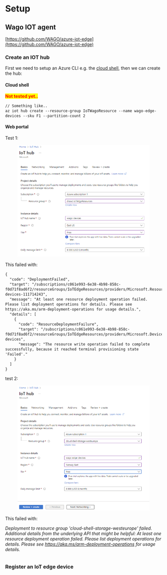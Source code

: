 # Setup

## Wago IOT agent

[https://github.com/WAGO/azure-iot-edge](https://github.com/WAGO/azure-iot-edge)

### Create an IOT hub

First we need to setup an Azure CLI e.g. the [cloud shell](http://127.0.0.1:5000/o/7bZwYnIALlIEM4J6H1cL/s/YRovJybeVPYdm7pRo2It/), then we can create the hub:

#### Cloud shell

<mark style="color:red;">**Not tested yet..**</mark>

```
// Something like..
az iot hub create --resource-group IoTWagoResource --name wago-edge-devices --sku F1 --partition-count 2
```

#### Web portal

Test 1:

<figure><img src="../.gitbook/assets/image.png" alt=""><figcaption></figcaption></figure>

This failed with:

```
{
  "code": "DeploymentFailed",
  "target": "/subscriptions/c061e993-6e38-4b98-858c-f0d71f8ad6f2/resourceGroups/IoTEdgeResources/providers/Microsoft.Resources/deployments/wago-devices-111714243",
  "message": "At least one resource deployment operation failed. Please list deployment operations for details. Please see https://aka.ms/arm-deployment-operations for usage details.",
  "details": [
    {
      "code": "ResourceDeploymentFailure",
      "target": "/subscriptions/c061e993-6e38-4b98-858c-f0d71f8ad6f2/resourceGroups/IoTEdgeResources/providers/Microsoft.Devices/IotHubs/wago-devices",
      "message": "The resource write operation failed to complete successfully, because it reached terminal provisioning state 'Failed'."
    }
  ]
}
```

test 2:

<figure><img src="../.gitbook/assets/image (1).png" alt=""><figcaption></figcaption></figure>

This failed with:

_Deployment to resource group 'cloud-shell-storage-westeurope' failed. Additional details from the underlying API that might be helpful: At least one resource deployment operation failed. Please list deployment operations for details. Please see https://aka.ms/arm-deployment-operations for usage details._

```
```

### Register an IoT edge device





###
